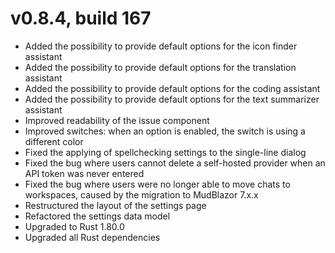 # v0.8.4, build 167
- Added the possibility to provide default options for the icon finder assistant
- Added the possibility to provide default options for the translation assistant
- Added the possibility to provide default options for the coding assistant
- Added the possibility to provide default options for the text summarizer assistant
- Improved readability of the issue component
- Improved switches: when an option is enabled, the switch is using a different color
- Fixed the applying of spellchecking settings to the single-line dialog
- Fixed the bug where users cannot delete a self-hosted provider when an API token was never entered
- Fixed the bug where users were no longer able to move chats to workspaces, caused by the migration to MudBlazor 7.x.x
- Restructured the layout of the settings page 
- Refactored the settings data model
- Upgraded to Rust 1.80.0
- Upgraded all Rust dependencies